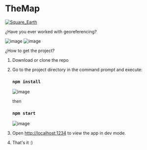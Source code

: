 # TheMap

[![Square_Earth](https://cdn3.emoji.gg/emojis/2610-square-earth.png)](https://emoji.gg/emoji/2610-square-earth)

¿Have you ever worked with georeferencing?

![image](https://user-images.githubusercontent.com/44687875/211937069-bc082c35-77be-40e7-ad5a-f2ec685321f3.png)
![image](https://user-images.githubusercontent.com/44687875/211937973-57ae03f3-682a-442d-9b03-064702ff59dc.png)

¿How to get the project?

1. Download or clone the repo

3. Go to the project directory in the command prompt and execute:

   ### `npm install`
   
   ![image](https://user-images.githubusercontent.com/44687875/211939188-ca4020aa-a44c-4dea-83c9-bf70ea54196e.png)

   then

   ### `npm start`
   
   ![image](https://user-images.githubusercontent.com/44687875/211937798-c0c045f7-2936-47fd-bc6b-731b8d92081a.png)
   


4. Open [http://localhost:1234](http://localhost:1234) to view the app in dev mode.

5. That's it :)

